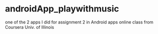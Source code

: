androidApp_playwithmusic
========================

one of the 2 apps I did for assignment 2 in Android apps online class from Coursera Univ. of Illinois
